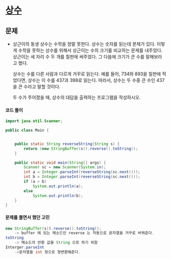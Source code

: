 # [상수](https://www.acmicpc.net/problem/2908)



## 문제

- 상근이의 동생 상수는 수학을 정말 못한다. 상수는 숫자를 읽는데 문제가 있다. 이렇게 수학을 못하는 상수를 위해서 상근이는 수의 크기를 비교하는 문제를 내주었다. 상근이는 세 자리 수 두 개를 칠판에 써주었다. 그 다음에 크기가 큰 수를 말해보라고 했다.

  상수는 수를 다른 사람과 다르게 거꾸로 읽는다. 예를 들어, 734와 893을 칠판에 적었다면, 상수는 이 수를 437과 398로 읽는다. 따라서, 상수는 두 수중 큰 수인 437을 큰 수라고 말할 것이다.

  두 수가 주어졌을 때, 상수의 대답을 출력하는 프로그램을 작성하시오.

#### 코드 풀이

```java
import java.util.Scanner;

public class Main {


    public static String reverseString(String s) {
        return (new StringBuffer(s)).reverse().toString();
    }

    public static void main(String[] args) {
        Scanner sc = new Scanner(System.in);
        int a = Integer.parseInt(reverseString(sc.next()));
        int b = Integer.parseInt(reverseString(sc.next()));
        if (a > b)
            System.out.println(a);
        else
            System.out.println(b);
    }
}

```



#### 문제를 풀면서 했던 고민 

~~~java
new StringBuffer(s)).reverse().toString();
	-> buffer 에 있는 메소드인 reverse 는 자동으로 문자열을 거꾸로 바꿔준다. 
toString 
	-> 메소드의 반환 값을 String 으로 하기 위함
Interger.parseInt
    ->문자열을 int 형으로 형변환해준다. 
~~~

